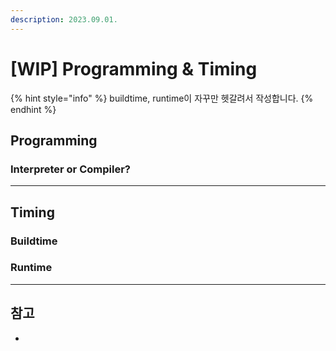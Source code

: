 ```yaml
---
description: 2023.09.01.
---
```


# \[WIP] Programming & Timing

{% hint style="info" %}
buildtime, runtime이 자꾸만 헷갈려서 작성합니다.
{% endhint %}



## Programming

### Interpreter or Compiler?



***

## Timing

### Buildtime

### Runtime

***

## 참고

*
